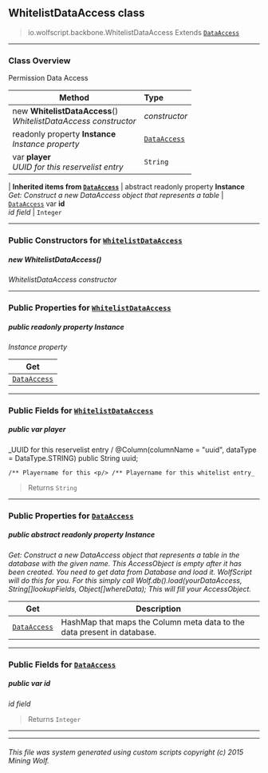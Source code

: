 ## WhitelistDataAccess __class__

>io.wolfscript.backbone.WhitelistDataAccess
>Extends [`DataAccess`](..\database\DataAccess.md)

---

### Class Overview

Permission Data Access

Method | Type   
--- | :--- 
new __WhitelistDataAccess__() <br> _WhitelistDataAccess constructor_ | _constructor_
 readonly property __Instance__ <br> _Instance property_ | [`DataAccess`](..\database\DataAccess.md)
 var __player__ <br> _UUID for this reservelist entry_ | `String`
 |
__Inherited items from [`DataAccess`](..\database\DataAccess.md)__ |
abstract readonly property __Instance__ <br> _Get: Construct a new DataAccess object that represents a table_ | [`DataAccess`](..\database\DataAccess.md)
 var __id__ <br> _id field_ | `Integer`





---

### Public Constructors for [`WhitelistDataAccess`](WhitelistDataAccess.md)

##### <a id='whitelistdataaccess'></a>new __WhitelistDataAccess__() 

_WhitelistDataAccess constructor_


---

### Public Properties for [`WhitelistDataAccess`](WhitelistDataAccess.md)

##### <a id='instance'></a>public  readonly property __Instance__

_Instance property_

Get | 
--- | 
[`DataAccess`](..\database\DataAccess.md) |



---

### Public Fields for [`WhitelistDataAccess`](WhitelistDataAccess.md)

##### <a id='player'></a>public  var __player__

_UUID for this reservelist entry /
    @Column(columnName = "uuid", dataType = DataType.STRING)
    public String uuid;

    /** Playername for this <p/> /** Playername for this whitelist entry_

>Returns
>  `String`

---

### Public Properties for [`DataAccess`](..\database\DataAccess.md)

##### <a id='instance'></a>public abstract readonly property __Instance__

_Get: Construct a new DataAccess object that represents a table in the database with the given name. This AccessObject is empty after it has been created. You need to get data from Database and load it. WolfScript will do this for you. For this simply call Wolf.db().load(yourDataAccess, String[]lookupFields, Object[]whereData); This will fill your AccessObject._

Get | Description
--- | --- 
[`DataAccess`](..\database\DataAccess.md) | HashMap that maps the Column meta data to the data present in database.



---

### Public Fields for [`DataAccess`](..\database\DataAccess.md)

##### <a id='id'></a>public  var __id__

_id field_

>Returns
>  `Integer`

---


---


###### This file was system generated using custom scripts copyright (c) 2015 Mining Wolf.
	

